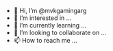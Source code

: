 - 👋 Hi, I’m @mvkgamingarg
- 👀 I’m interested in ...
- 🌱 I’m currently learning ...
- 💞️ I’m looking to collaborate on ...
- 📫 How to reach me ...

<!---
mvkgamingarg/mvkgamingarg is a ✨ special ✨ repository because its `README.md` (this file) appears on your GitHub profile.
You can click the Preview link to take a look at your changes.
--->
